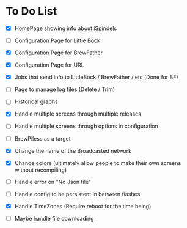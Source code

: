 # To Do List

- [x] HomePage showing info about iSpindels

- [ ] Configuration Page for Little Bock

- [X] Configuration Page for BrewFather

- [X] Configuration Page for URL

- [X] Jobs that send info to LittleBock / BrewFather / etc (Done for BF)

- [ ] Page to manage log files (Delete / Trim)

- [ ] Historical graphs

- [X] Handle multiple screens through multiple releases

- [ ] Handle multiple screens through options in configuration

- [ ] BrewPiless as a target

- [X] Change the name of the Broadcasted network

- [X] Change colors (ultimately allow people to make their own screens without recompiling)

- [ ] Handle error on "No Json file"

- [ ] Handle config to be persistent in between flashes

- [X] Handle TimeZones (Require reboot for the time being)

- [ ] Maybe handle file downloading
